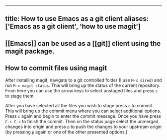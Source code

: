 
---
title: How to use Emacs as a git client
aliases: ['Emacs as a git client', 'how to use magit']
---
## [[Emacs]] can be used as a [[git]] client using the magit package.
## How to commit files using magit
After installing magit, navigate to a git controlled folder (I use `M-x dired`) and run `M-x magit status`. This will bring up the status of the current repository. From here you can use the arrow keys to select unstaged files and press `s` to stage them. 

After you have selected all the files you wish to stage press `c` to commit. This will bring up the commit menu where you can select additional options. Press `c` again and begin to enter the commit message. Once you have press `C-c C-c` to finish the commit. Then on the status page select the unmerged changes into origin and press `p` to push the changes to your upstream origin (by pressing `p` again or one of the other presented options.)


